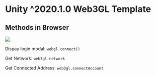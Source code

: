 # Unity ^2020.1.0 Web3GL Template

## Methods in Browser

![](https://user-images.githubusercontent.com/19412160/132386771-9468f399-9640-4b6a-b28d-576ad7d966a5.png)

Dispay login modal: `webgl.connect()`

Get Network: `web3gl.network`

Get Connected Address: `web3gl.connectAccount`